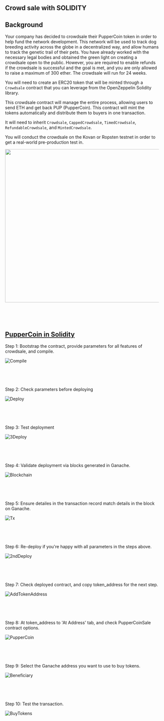## Crowd sale with SOLIDITY

## Background

Your company has decided to crowdsale their PupperCoin token in order to help fund the network development.
This network will be used to track dog breeding activity across the globe in a decentralized way, and allow humans to track the genetic trail of their pets. You have already worked with the necessary legal bodies and obtained the green light on creating a crowdsale open to the public. However, you are required to enable refunds if the crowdsale is successful and the goal is met, and you are only allowed to raise a maximum of 300 ether. The crowdsale will run for 24 weeks.

You will need to create an ERC20 token that will be minted through a `Crowdsale` contract that you can leverage from the OpenZeppelin Solidity library.

This crowdsale contract will manage the entire process, allowing users to send ETH and get back PUP (PupperCoin).
This contract will mint the tokens automatically and distribute them to buyers in one transaction.

It will need to inherit `Crowdsale`, `CappedCrowdsale`, `TimedCrowdsale`, `RefundableCrowdsale`, and `MintedCrowdsale`.

You will conduct the crowdsale on the Kovan or Ropsten testnet in order to get a real-world pre-production test in.

<p align="center">
   	<img src="/Week21_27092021/Assignment/Images/CrowdSale2.jpg" width="1000" height="500">
</p>

<p>&nbsp;</p>
<p>&nbsp;</p>

## [PupperCoin in Solidity](PupperCoinCrowdsale.sol) 

Step 1: Bootstrap the contract, provide parameters for all features of crowdsale, and compile.

![Compile](Images/1_Compiled.JPG)

<p>&nbsp;</p>
<p>&nbsp;</p>

Step 2: Check parameters before deploying

![Deploy](Images/2_Deploy.JPG)

<p>&nbsp;</p>
<p>&nbsp;</p>

Step 3: Test deployment

![3Deploy](Images/3_Deploy.JPG)

<p>&nbsp;</p>
<p>&nbsp;</p>

Step 4: Validate deployment via blocks generated in Ganache.

![Blockchain](Images/4_BlockCreation.JPG)

<p>&nbsp;</p>
<p>&nbsp;</p>

Step 5: Ensure detailes in the transaction record match details in the block on Ganache.

![Tx](Images/5_Tx_Ganache.JPG)

<p>&nbsp;</p>
<p>&nbsp;</p>

Step 6: Re-deploy if you're happy with all parameters in the steps above.

![2ndDeploy](Images/6_Deploy.JPG)

<p>&nbsp;</p>
<p>&nbsp;</p>

Step 7: Check deployed contract, and copy token_address for the next step.

![AddTokenAddress](Images/7_TokenAddresses.JPG)

<p>&nbsp;</p>
<p>&nbsp;</p>

Step 8: At token_address to 'At Address' tab, and check PupperCoinSale contract options.

![PupperCoin](Images/8_PupperCoin_CrowdSale.JPG)

<p>&nbsp;</p>
<p>&nbsp;</p>

Step 9: Select the Ganache address you want to use to buy tokens.

![Beneficiary](Images/9_Beneficiary.JPG)

<p>&nbsp;</p>
<p>&nbsp;</p>

Step 10: Test the transaction.

![BuyTokens](Images/10_BuyTokens.JPG)